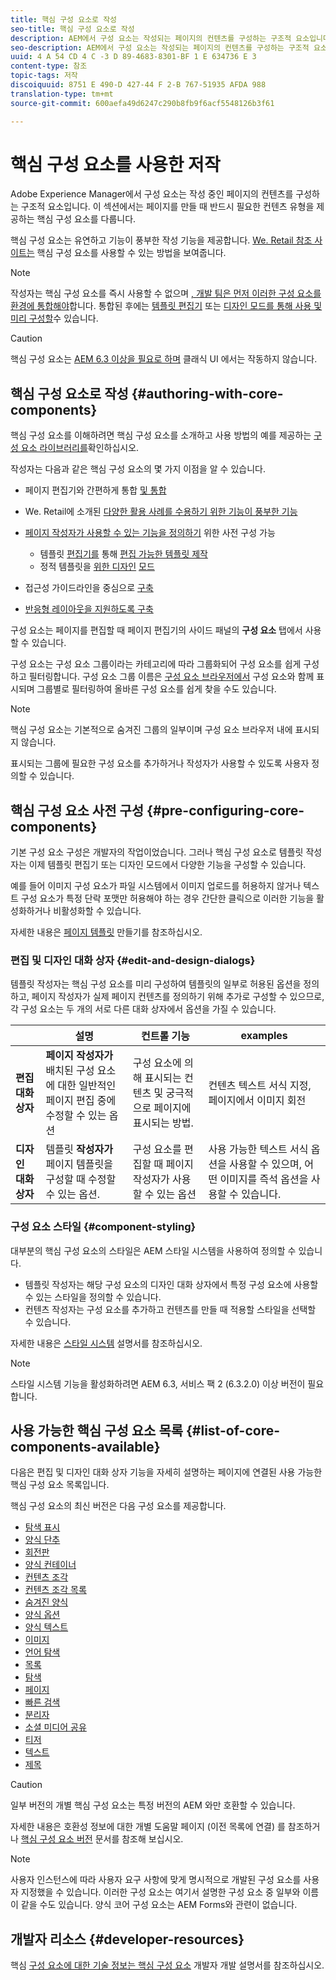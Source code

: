 ```yaml
---
title: 핵심 구성 요소로 작성
seo-title: 핵심 구성 요소로 작성
description: AEM에서 구성 요소는 작성되는 페이지의 컨텐츠를 구성하는 구조적 요소입니다. 핵심 구성 요소는 유연하고 기능이 풍부한 작성 기능을 제공합니다.
seo-description: AEM에서 구성 요소는 작성되는 페이지의 컨텐츠를 구성하는 구조적 요소입니다. 핵심 구성 요소는 유연하고 기능이 풍부한 작성 기능을 제공합니다.
uuid: 4 A 54 CD 4 C -3 D 89-4683-8301-BF 1 E 634736 E 3
content-type: 참조
topic-tags: 저작
discoiquuid: 8751 E 490-D 427-44 F 2-B 767-51935 AFDA 988
translation-type: tm+mt
source-git-commit: 600aefa49d6247c290b8fb9f6acf5548126b3f61

---
```



# 핵심 구성 요소를 사용한 저작

Adobe Experience Manager에서 구성 요소는 작성 중인 페이지의 컨텐츠를 구성하는 구조적 요소입니다. 이 섹션에서는 페이지를 만들 때 반드시 필요한 컨텐츠 유형을 제공하는 핵심 구성 요소를 다룹니다.

핵심 구성 요소는 유연하고 기능이 풍부한 작성 기능을 제공합니다. [We. Retail 참조 사이트는](https://helpx.adobe.com/experience-manager/6-5/sites/developing/using/we-retail.html) 핵심 구성 요소를 사용할 수 있는 방법을 보여줍니다.

>[!NOTE]
>
>작성자는 핵심 구성 요소를 즉시 사용할 수 없으며 [, 개발 팀은 먼저 이러한 구성 요소를 환경에 통합해야](using.md)합니다. 통합된 후에는 [템플릿 편집기](https://helpx.adobe.com/experience-manager/6-5/sites/authoring/using/templates.html) 또는 [디자인 모드를 통해 사용 및 미리 구성할](https://helpx.adobe.com/experience-manager/6-5/sites/authoring/using/default-components-designmode.html)수 있습니다.

>[!CAUTION]
>
>핵심 구성 요소는 [AEM 6.3 이상을 필요로 하며](versions.md) 클래식 UI 에서는 작동하지 않습니다.

## 핵심 구성 요소로 작성 {#authoring-with-core-components}

핵심 구성 요소를 이해하려면 핵심 구성 요소를 소개하고 사용 방법의 예를 제공하는 [구성 요소 라이브러리를](http://opensource.adobe.com/aem-core-wcm-components/library.html)확인하십시오.

작성자는 다음과 같은 핵심 구성 요소의 몇 가지 이점을 알 수 있습니다.

* 페이지 편집기와 간편하게 통합 [및 통합](https://helpx.adobe.com/experience-manager/6-5/sites/authoring/using/editing-content.html)
* We. Retail에 소개된 [다양한 활용 사례를 수용하기 위한 기능이 풍부한 기능](https://helpx.adobe.com/experience-manager/6-5/sites/developing/using/we-retail.html)
* [페이지 작성자가 사용할 수 있는 기능을 정의하기](#pre-configuring-core-components) 위한 사전 구성 가능
   * 템플릿 [편집기를](https://helpx.adobe.com/experience-manager/6-5/sites/authoring/using/templates.html) 통해 [편집 가능한 템플릿 제작](https://helpx.adobe.com/experience-manager/6-5/sites/developing/using/page-templates-editable.html)
   * 정적 템플릿을 [위한 디자인](https://helpx.adobe.com/experience-manager/6-5/sites/authoring/using/default-components-designmode.html) [모드](https://helpx.adobe.com/experience-manager/6-5/sites/developing/using/page-templates-static.html)

* 접근성 가이드라인을 중심으로 [구축](https://helpx.adobe.com/experience-manager/6-5/managing/using/web-accessibility.html)

* [반응형 레이아웃을 지원하도록 구축](https://helpx.adobe.com/experience-manager/6-5/sites/authoring/using/responsive-layout.html)

구성 요소는 페이지를 편집할 때 페이지 편집기의 사이드 패널의 **구성 요소** 탭에서 사용할 수 [](https://helpx.adobe.com/experience-manager/6-5/sites/authoring/using/editing-content.html)있습니다.

구성 요소는 구성 요소 그룹이라는 카테고리에 따라 그룹화되어 구성 요소를 쉽게 구성하고 필터링합니다. 구성 요소 그룹 이름은 [구성 요소 브라우저에서](https://helpx.adobe.com/experience-manager/6-5/sites/authoring/using/editing-content.html) 구성 요소와 함께 표시되며 그룹별로 필터링하여 올바른 구성 요소를 쉽게 찾을 수도 있습니다.

>[!NOTE]
>
>핵심 구성 요소는 기본적으로 숨겨진 그룹의 일부이며 구성 요소 브라우저 내에 표시되지 않습니다.
>
>표시되는 그룹에 필요한 구성 요소를 추가하거나 작성자가 사용할 수 있도록 사용자 정의할 수 있습니다.

## 핵심 구성 요소 사전 구성 {#pre-configuring-core-components}

기본 구성 요소 구성은 개발자의 작업이었습니다. 그러나 핵심 구성 요소로 템플릿 작성자는 이제 템플릿 편집기 또는 디자인 모드에서 다양한 기능을 구성할 수 있습니다.

예를 들어 이미지 구성 요소가 파일 시스템에서 이미지 업로드를 허용하지 않거나 텍스트 구성 요소가 특정 단락 포맷만 허용해야 하는 경우 간단한 클릭으로 이러한 기능을 활성화하거나 비활성화할 수 있습니다.

자세한 내용은 [페이지 템플릿](https://helpx.adobe.com/experience-manager/6-5/sites/authoring/using/templates.html) 만들기를 참조하십시오.

### 편집 및 디자인 대화 상자 {#edit-and-design-dialogs}

템플릿 작성자는 핵심 구성 요소를 미리 구성하여 템플릿의 일부로 허용된 옵션을 정의하고, 페이지 작성자가 실제 페이지 컨텐츠를 정의하기 위해 추가로 구성할 수 있으므로, 각 구성 요소는 두 개의 서로 다른 대화 상자에서 옵션을 가질 수 있습니다.

|  | 설명 | 컨트롤 기능 | examples |
|--- |--- |--- |--- |
| **편집 대화 상자** | **페이지 작성자가** 배치된 구성 요소에 대한 일반적인 페이지 편집 중에 수정할 수 있는 옵션 | 구성 요소에 의해 표시되는 컨텐츠 및 궁극적으로 페이지에 표시되는 방법. | 컨텐츠 텍스트 서식 지정, 페이지에서 이미지 회전 |
| **디자인 대화 상자** | 템플릿 **작성자가** 페이지 템플릿을 구성할 때 수정할 수 있는 옵션. | 구성 요소를 편집할 때 페이지 작성자가 사용할 수 있는 옵션 | 사용 가능한 텍스트 서식 옵션을 사용할 수 있으며, 어떤 이미지를 즉석 옵션을 사용할 수 있습니다. |

### 구성 요소 스타일 {#component-styling}

대부분의 핵심 구성 요소의 스타일은 AEM 스타일 시스템을 사용하여 정의할 수 있습니다.

* 템플릿 작성자는 해당 구성 요소의 디자인 대화 상자에서 특정 구성 요소에 사용할 수 있는 스타일을 정의할 수 있습니다.
* 컨텐츠 작성자는 구성 요소를 추가하고 컨텐츠를 만들 때 적용할 스타일을 선택할 수 있습니다.

자세한 내용은 [스타일 시스템](https://helpx.adobe.com/experience-manager/6-5/sites/authoring/using/style-system.html) 설명서를 참조하십시오.

>[!NOTE]
>
>스타일 시스템 기능을 활성화하려면 AEM 6.3, 서비스 팩 2 (6.3.2.0) 이상 버전이 필요합니다.

## 사용 가능한 핵심 구성 요소 목록 {#list-of-core-components-available}

다음은 편집 및 디자인 대화 상자 기능을 자세히 설명하는 페이지에 연결된 사용 가능한 핵심 구성 요소 목록입니다.

핵심 구성 요소의 최신 버전은 다음 구성 요소를 제공합니다.

* [탐색 표시](breadcrumb.md)
* [양식 단추](form-button.md)
* [회전판](carousel.md)
* [양식 컨테이너](form-container.md)
* [컨텐츠 조각](content-fragment-component.md)
* [컨텐츠 조각 목록](content-fragment-list.md)
* [숨겨진 양식](form-hidden.md)
* [양식 옵션](form-options.md)
* [양식 텍스트](form-text.md)
* [이미지](image.md)
* [언어 탐색](language-navigation.md)
* [목록](list.md)
* [탐색](navigation.md)
* [페이지](page.md)
* [빠른 검색](quick-search.md)
* [분리자](separator.md)
* [소셜 미디어 공유](sharing.md)
* [티저](teaser.md)
* [텍스트](text.md)
* [제목](title.md)

>[!CAUTION]
>
>일부 버전의 개별 핵심 구성 요소는 특정 버전의 AEM 와만 호환할 수 있습니다.
>
>자세한 내용은 호환성 정보에 대한 개별 도움말 페이지 (이전 목록에 연결) 를 참조하거나 [핵심 구성 요소 버전](versions.md) 문서를 참조해 보십시오.

>[!NOTE]
>
>사용자 인스턴스에 따라 사용자 요구 사항에 맞게 명시적으로 개발된 구성 요소를 사용자 지정했을 수 있습니다. 이러한 구성 요소는 여기서 설명한 구성 요소 중 일부와 이름이 같을 수도 있습니다.
>양식 코어 구성 요소는 AEM Forms와 관련이 없습니다.

## 개발자 리소스 {#developer-resources}

핵심 [구성 요소에 대한 기술 정보는 핵심 구성 요소](developing.md) 개발자 개발 설명서를 참조하십시오.
